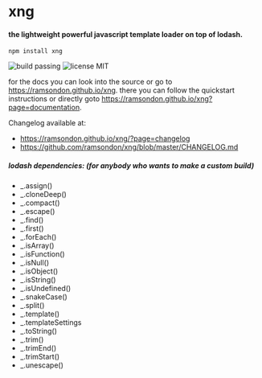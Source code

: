# xng
#### the lightweight powerful javascript template loader on top of lodash.

```
npm install xng
```

![build passing](https://img.shields.io/badge/build-passing-green.svg?style=flat)
![license MIT](https://img.shields.io/badge/license-MIT-blue.svg?style=flat)



for the docs you can look into the source or go to https://ramsondon.github.io/xng.	
there you can follow the quickstart instructions or directly goto https://ramsondon.github.io/xng?page=documentation.

Changelog available at:
* https://ramsondon.github.io/xng/?page=changelog
* https://github.com/ramsondon/xng/blob/master/CHANGELOG.md


##### lodash dependencies: (for anybody who wants to make a custom build)

* _.assign()
* _.cloneDeep()
* _.compact()
* _.escape()
* _.find()
* _.first()
* _.forEach()
* _.isArray()
* _.isFunction()
* _.isNull()
* _.isObject()
* _.isString()
* _.isUndefined()
* _.snakeCase()
* _.split()
* _.template()
* _.templateSettings
* _.toString()
* _.trim()
* _.trimEnd()
* _.trimStart()
* _.unescape()
